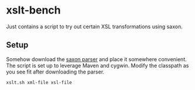 # xslt-bench
Just contains a script to try out certain XSL transformations using saxon.

## Setup
Somehow download the [saxon parser](http://www.saxonica.com/html/documentation/using-xsl/commandline.html) and place it somewhere convenient. The script is set up to leverage Maven and cygwin. Modify the classpath as you see fit after downloading the parser.

    xslt.sh xml-file xsl-file



